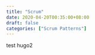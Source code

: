 ```yaml
---
title: "Scrum"
date: 2020-04-20T00:35:00+08:00
draft: false
categories: ["Scrum Patterns"]
---
```


test hugo2